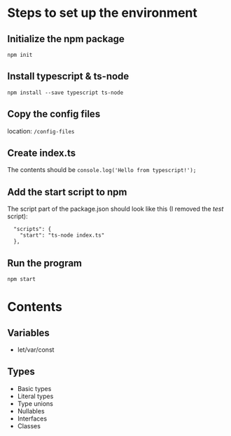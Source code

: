 # Steps to set up the environment
## Initialize the npm package
`npm init`

## Install typescript & ts-node
`npm install --save typescript ts-node`

## Copy the config files
location: `/config-files`

## Create index.ts
The contents should be `console.log('Hello from typescript!');`

## Add the start script to npm
The script part of the package.json should look like this (I removed the _test_ script):
```
  "scripts": {
    "start": "ts-node index.ts"
  },
```

## Run the program
`npm start`

# Contents
## Variables
- let/var/const

## Types
- Basic types
- Literal types
- Type unions
- Nullables
- Interfaces
- Classes
